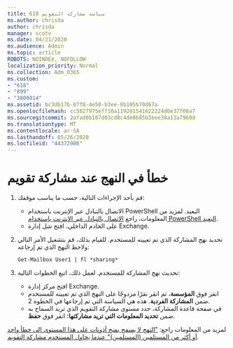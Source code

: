 ```yaml
---
title: 618 سياسة مشاركة التقويم
ms.author: chrisda
author: chrisda
manager: scotv
ms.date: 04/21/2020
ms.audience: Admin
ms.topic: article
ROBOTS: NOINDEX, NOFOLLOW
localization_priority: Normal
ms.collection: Adm_O365
ms.custom:
- "618"
- "899"
- "3800014"
ms.assetid: bc3db17b-87f8-4e50-b3ee-8b105b70d67a
ms.openlocfilehash: cc5827975eff10a119281541622224d0e37f08a7
ms.sourcegitcommit: 2afad0b107d03cd8c4de0b85b5bee38a13a7960d
ms.translationtype: MT
ms.contentlocale: ar-SA
ms.lasthandoff: 05/26/2020
ms.locfileid: "44372986"
---
```

# <a name="policy-error-when-sharing-a-calendar"></a>خطأ في النهج عند مشاركة تقويم

1. قم بأحد الإجراءات التالية، حسب ما يناسب موقفك:
    - الاتصال بالتبادل عبر الإنترنت باستخدام PowerShell البعيد. لمزيد من المعلومات، راجع [الاتصال بالتبادل عبر الإنترنت باستخدام PowerShell البعيد](https://technet.microsoft.com/library/jj984289%28v=exchg.160%29.aspx).
    - على الخادم الداخلي، افتح شل إدارة Exchange.
2. تحديد نهج المشاركة الذي تم تعيينه للمستخدم. للقيام بذلك، قم بتشغيل الأمر التالي ولاحظ النهج الذي تم إرجاعه:

    `
    Get-Mailbox User1 | fl *sharing*
    `

3. تحديث نهج المشاركة للمستخدم. لعمل ذلك، اتبع الخطوات التالية:
    - افتح مركز إدارة Exchange.
    - انقر فوق **المؤسسة**، ثم انقر نقرًا مزدوجًا على النهج الذي تم تعيينه للمستخدم ضمن **المشاركة الفردية**. هذه هي السياسة التي تم إرجاعها في الخطوة 2.
    - في صفحة قاعدة المشاركة، حدد مستوى مشاركة التقويم الذي تريد السماح به ضمن **تحديد المعلومات التي تريد مشاركتها**؛ انقر فوق **حفظ**.

لمزيد من المعلومات راجع: ["النهج لا يسمح بمنح أذونات على هذا المستوى إلى خطأ واحد أو أكثر من المستلمين (المستلمين)" عندما يحاول المستخدم مشاركة التقويم](https://docs.microsoft.com/exchange/troubleshoot/calendar-sharing/policy-permissions-issue).
